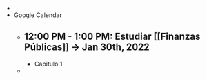-
- Google Calendar
	- 12:00 PM - 1:00 PM: Estudiar [[Finanzas Públicas]] →   Jan 30th, 2022
		-
		- Capitulo 1
	-